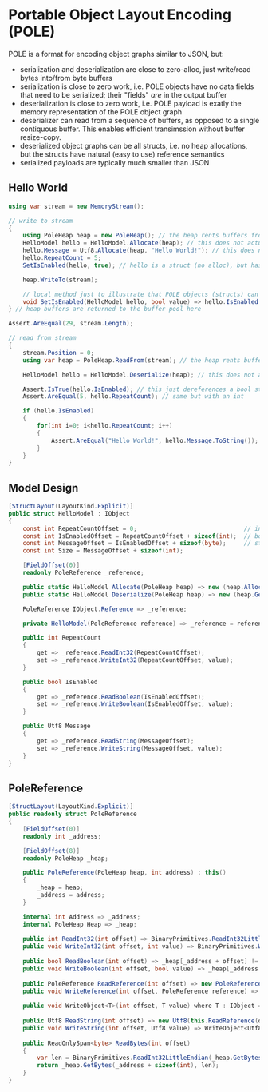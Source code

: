 # Portable Object Layout Encoding (POLE)

POLE is a format for encoding object graphs similar to JSON, but: 

- serialization and deserialization are close to zero-alloc, just write/read bytes into/from byte buffers
- serialization is close to zero work, i.e. POLE objects have no data fields that need to be serialized; their "fields" *are* in the output buffer
- deserialization is close to zero work, i.e. POLE payload is exatly the memory representation of the POLE object graph
- deserializer can read from a sequence of buffers, as opposed to a single contiquous buffer. This enables efficient transimssion without buffer resize-copy.
- deserialized object graphs can be all structs, i.e. no heap allocations, but the structs have natural (easy to use) reference semantics
- serialized payloads are typically much smaller than JSON

## Hello World

```csharp
using var stream = new MemoryStream();

// write to stream
{
    using PoleHeap heap = new PoleHeap(); // the heap rents buffers from a pool
    HelloModel hello = HelloModel.Allocate(heap); // this does not actually allocate anthing on the GC heap.
    hello.Message = Utf8.Allocate(heap, "Hello World!"); // this does not actually allocate anthing on the GC heap.
    hello.RepeatCount = 5;
    SetIsEnabled(hello, true); // hello is a struct (no alloc), but has reference semantics, e.g. can passed to methods that mutate

    heap.WriteTo(stream);

    // local method just to illustrate that POLE objects (structs) can be passed just like reference types
    void SetIsEnabled(HelloModel hello, bool value) => hello.IsEnabled = value;
} // heap buffers are returned to the buffer pool here

Assert.AreEqual(29, stream.Length);

// read from stream
{
    stream.Position = 0;
    using var heap = PoleHeap.ReadFrom(stream); // the heap rents buffers from a pool and reads the stream into the buffers

    HelloModel hello = HelloModel.Deserialize(heap); // this does not actually "deserialize", just stores an address in the struct 

    Assert.IsTrue(hello.IsEnabled); // this just dereferences a bool stored in the heap
    Assert.AreEqual(5, hello.RepeatCount); // same but with an int

    if (hello.IsEnabled)
    {
        for(int i=0; i<hello.RepeatCount; i++)
        {
            Assert.AreEqual("Hello World!", hello.Message.ToString());
        }
    }
}
```

## Model Design
```csharp
[StructLayout(LayoutKind.Explicit)]
public struct HelloModel : IObject
{
    const int RepeatCountOffset = 0;                              // int
    const int IsEnabledOffset = RepeatCountOffset + sizeof(int);  // bool
    const int MessageOffset = IsEnabledOffset + sizeof(byte);     // string
    const int Size = MessageOffset + sizeof(int);

    [FieldOffset(0)]
    readonly PoleReference _reference;

    public static HelloModel Allocate(PoleHeap heap) => new (heap.Allocate(HelloModel.Size));
    public static HelloModel Deserialize(PoleHeap heap) => new (heap.GetAt(0));

    PoleReference IObject.Reference => _reference;

    private HelloModel(PoleReference reference) => _reference = reference;

    public int RepeatCount
    {
        get => _reference.ReadInt32(RepeatCountOffset);
        set => _reference.WriteInt32(RepeatCountOffset, value);
    }

    public bool IsEnabled
    {
        get => _reference.ReadBoolean(IsEnabledOffset);
        set => _reference.WriteBoolean(IsEnabledOffset, value);
    }

    public Utf8 Message
    {
        get => _reference.ReadString(MessageOffset);
        set => _reference.WriteString(MessageOffset, value);
    }
}
```

## PoleReference
```csharp
[StructLayout(LayoutKind.Explicit)]
public readonly struct PoleReference
{
    [FieldOffset(0)]
    readonly int _address;

    [FieldOffset(8)]
    readonly PoleHeap _heap;

    public PoleReference(PoleHeap heap, int address) : this()
    {
        _heap = heap;
        _address = address;
    }

    internal int Address => _address;
    internal PoleHeap Heap => _heap;
        
    public int ReadInt32(int offset) => BinaryPrimitives.ReadInt32LittleEndian(_heap.GetBytes(_address + offset));
    public void WriteInt32(int offset, int value) => BinaryPrimitives.WriteInt32LittleEndian(_heap.GetBytes(_address + offset), value);
    
    public bool ReadBoolean(int offset) => _heap[_address + offset] != 0;
    public void WriteBoolean(int offset, bool value) => _heap[_address + offset] = value ? (byte)1 : (byte)0;
    
    public PoleReference ReadReference(int offset) => new PoleReference(_heap, BinaryPrimitives.ReadInt32LittleEndian(_heap.GetBytes(_address + offset)));
    public void WriteReference(int offset, PoleReference reference) => BinaryPrimitives.WriteInt32LittleEndian(_heap.GetBytes(_address + offset), reference._address);
    
    public void WriteObject<T>(int offset, T value) where T : IObject => WriteReference(offset, value.Reference);
    
    public Utf8 ReadString(int offset) => new Utf8(this.ReadReference(offset));
    public void WriteString(int offset, Utf8 value) => WriteObject<Utf8>(offset, value);
    
    public ReadOnlySpan<byte> ReadBytes(int offset)
    {
        var len = BinaryPrimitives.ReadInt32LittleEndian(_heap.GetBytes(_address + offset));
        return _heap.GetBytes(_address + sizeof(int), len);
    }
}
```
